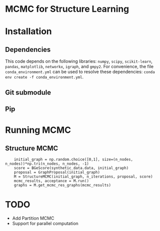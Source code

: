 # MCMC for Structure Learning

# Installation
## Dependencies
This code depends on the following libraries: `numpy`, `scipy`, `scikit-learn`, `pandas`, `matplotlib`, `networkx`, `igraph`, and `gmpy2`. For convenience, the file `conda_environment.yml` can be used to resolve these dependencies: `conda env create -f conda_environment.yml`.

## Git submodule

## Pip


# Running MCMC
## Structure MCMC
```
    initial_graph = np.random.choice([0,1], size=(n_nodes, n_nodes))*np.tri(n_nodes, n_nodes, -1)
    score = BGeScore(synthetic_data.data, initial_graph)
    proposal = GraphProposal(initial_graph)
    M = StructureMCMC(initial_graph, n_iterations, proposal, score)
    mcmc_results, acceptance = M.run()
    graphs = M.get_mcmc_res_graphs(mcmc_results)
```

# TODO
- Add Partition MCMC
- Support for parallel computation